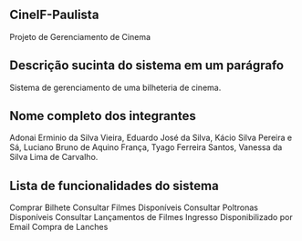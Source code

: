 ## CineIF-Paulista
Projeto de Gerenciamento de Cinema

## Descrição sucinta do sistema em um parágrafo
Sistema de gerenciamento de uma bilheteria de cinema. 

## Nome completo dos integrantes
Adonai Erminio da Silva Vieira, 
Eduardo José da Silva, 
Kácio Silva Pereira e Sá,
Luciano Bruno de Aquino França, 
Tyago Ferreira Santos,
Vanessa da Silva Lima de Carvalho.

## Lista de funcionalidades do sistema
Comprar Bilhete
Consultar Filmes Disponíveis
Consultar Poltronas Disponíveis
Consultar Lançamentos de Filmes
Ingresso Disponibilizado por Email
Compra de Lanches
